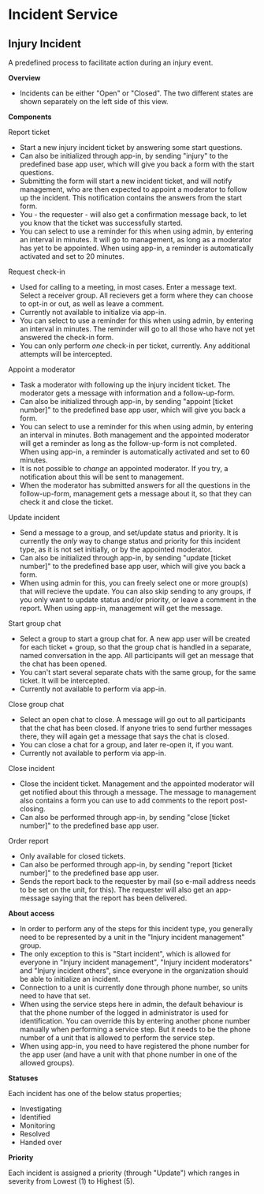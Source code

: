 Incident Service
============
## Injury Incident ##

A predefined process to facilitate action during an injury event.

**Overview**

* Incidents can be either "Open" or "Closed". The two different states are shown separately on the left side of this view.

**Components**

Report ticket
* Start a new injury incident ticket by answering some start questions.
* Can also be initialized through app-in, by sending "injury" to the predefined base app user, which will give you back a form with the start questions.
* Submitting the form will start a new incident ticket, and will notify management, who are then expected to appoint a moderator to follow up the incident. This notification contains the answers from the start form.
* You - the requester - will also get a confirmation message back, to let you know that the ticket was successfully started.
* You can select to use a reminder for this when using admin, by entering an interval in minutes. It will go to management, as long as a moderator has yet to be appointed. When using app-in, a reminder is automatically activated and set to 20 minutes. 

Request check-in
* Used for calling to a meeting, in most cases. Enter a message text. Select a receiver group. All recievers get a form where they can choose to opt-in or out, as well as leave a comment.
* Currently not available to initialize via app-in.
* You can select to use a reminder for this when using admin, by entering an interval in minutes. The reminder will go to all those who have not yet answered the check-in form.
* You can only perform *one* check-in per ticket, currently. Any additional attempts will be intercepted.

Appoint a moderator
* Task a moderator with following up the injury incident ticket. The moderator gets a message with information and a follow-up-form.
* Can also be initialized through app-in, by sending "appoint [ticket number]" to the predefined base app user, which will give you back a form.
* You can select to use a reminder for this when using admin, by entering an interval in minutes. Both management and the appointed moderator will get a reminder as long as the follow-up-form is not completed. When using app-in, a reminder is automatically activated and set to 60 minutes.
* It is not possible to *change* an appointed moderator. If you try, a notification about this will be sent to management.
* When the moderator has submitted answers for all the questions in the follow-up-form, management gets a message about it, so that they can check it and close the ticket.

Update incident
* Send a message to a group, and set/update status and priority. It is currently the *only* way to change status and priority for this incident type, as it is not set initially, or by the appointed moderator.
* Can also be initialized through app-in, by sending "update [ticket number]" to the predefined base app user, which will give you back a form.
* When using admin for this, you can freely select one or more group(s) that will recieve the update. You can also skip sending to any groups, if you only want to update status and/or priority, or leave a comment in the report. When using app-in, management will get the message.

Start group chat
* Select a group to start a group chat for. A new app user will be created for each ticket + group, so that the group chat is handled in a separate, named conversation in the app. All participants will get an message that the chat has been opened.
* You can't start several separate chats with the same group, for the same ticket. It will be intercepted.
* Currently not available to perform via app-in.

Close group chat
* Select an open chat to close. A message will go out to all participants that the chat has been closed. If anyone tries to send further messages there, they will again get a message that says the chat is closed.
* You can close a chat for a group, and later re-open it, if you want.
* Currently not available to perform via app-in.

Close incident
* Close the incident ticket. Management and the appointed moderator will get notified about this through a message. The message to management also contains a form you can use to add comments to the report post-closing.
* Can also be performed through app-in, by sending "close [ticket number]" to the predefined base app user.

Order report
* Only available for closed tickets.
* Can also be performed through app-in, by sending "report [ticket number]" to the predefined base app user.
* Sends the report back to the requester by mail (so e-mail address needs to be set on the unit, for this). The requester will also get an app-message saying that the report has been delivered.

**About access**

* In order to perform any of the steps for this incident type, you generally need to be represented by a unit in the "Injury incident management" group.
* The only exception to this is "Start incident", which is allowed for everyone in "Injury incident management", "Injury incident moderators" and "Injury incident others", since everyone in the organization should be able to initialize an incident.
* Connection to a unit is currently done through phone number, so units need to have that set.
* When using the service steps here in admin, the default behaviour is that the phone number of the logged in administrator is used for identification. You can override this by entering another phone number manually when performing a service step. But it needs to be the phone number of a unit that is allowed to perform the service step.
* When using app-in, you need to have registered the phone number for the app user (and have a unit with that phone number in one of the allowed groups).

**Statuses**

Each incident has one of the below status properties;
  * Investigating
  * Identified
  * Monitoring
  * Resolved
  * Handed over

**Priority**

Each incident is assigned a priority (through "Update") which ranges in severity from Lowest (1) to Highest (5).

